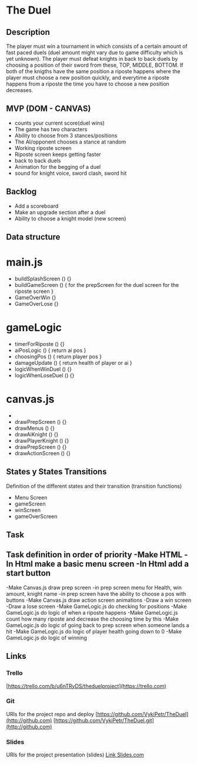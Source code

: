 # The Duel

## Description
The player must win a tournament in which consists of a certain amount of fast paced duels (duel amount might vary due to game difficulty which is yet unknown). The player must defeat knights in back to back duels by choosing a position of their sword from these, TOP, MIDDLE, BOTTOM. If both of the knigths have the same position a riposte happens where the player must choose a new position quickly, and everytime a riposte happens from a riposte the time you have to choose a new position decreases. 


## MVP (DOM - CANVAS)

- counts your current score(duel wins)
- The game has two characters
- Ability to choose from 3 stances/positions
- The AI/opponent chooses a stance at random
- Working riposte screen
- Riposte screen keeps getting faster
- back to back duels
- Animation for the begging of a duel
- sound for knight voice, sword clash, sword hit

## Backlog

- Add a scoreboard
- Make an upgrade section after a duel
- Ability to choose a knight model (new screen)

## Data structure

# main.js

- buildSplashScreen () {}
- buildGameScreen () {
      for the prepScreen
      for the duel screen
      for the riposte screen
}
- GameOverWin {}
- GameOverLose {}

# gameLogic
  
 - timerForRiposte () {}
 - aiPosLogic () {
    return ai pos
 }
 - choosingPos () {
    return player pos
 }
 - damageUpdate () {
    return health of player or ai
 }
 - logicWhenWinDuel () {}
 - logicWhenLoseDuel () {}
 
 # canvas.js
 
 
 -
 - drawPrepScreen () {}
 - drawMenus () {}
 - drawAiKnight () {}
 - drawPlayerKnight () {}
 - drawPrepScreen () {}
 - drawActionScreen () {}
 

## States y States Transitions
Definition of the different states and their transition (transition functions)

- Menu Screen
- gameScreen
- winScreen
- gameOverScreen


## Task
Task definition in order of priority
  -Make HTML
  -In Html make a basic menu screen
  -In Html add a start button
  -
  -Make Canvas.js draw prep screen
  -in prep screen menu for Health, win amount, knight name
  -in prep screen have the ability to choose a pos with buttons
  -Make Canvas.js draw action screen animations
  -Draw a win screen
  -Draw a lose screen
  -Make GameLogic.js do checking for positions
  -Make GameLogic.js do logic of when a riposte happens
  -Make GameLogic.js count how many riposte and decrease the choosing time by this
  -Make GameLogic.js do logic of going back to prep screen when someone lands a hit
  -Make GameLogic.js do logic of player health going down to 0
  -Make GameLogic.js do logic of winning
  

## Links


### Trello
[https://trello.com/b/u6nTRyDS/theduelproject](https://trello.com)


### Git
URls for the project repo and deploy
[https://github.com/VykiPetr/TheDuel](http://github.com)
[https://github.com/VykiPetr/TheDuel.git](http://github.com)


### Slides
URls for the project presentation (slides)
[Link Slides.com](http://slides.com)
